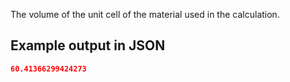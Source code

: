 The volume of the unit cell of the material used in the calculation.

## Example output in JSON

```json
60.41366299424273
```